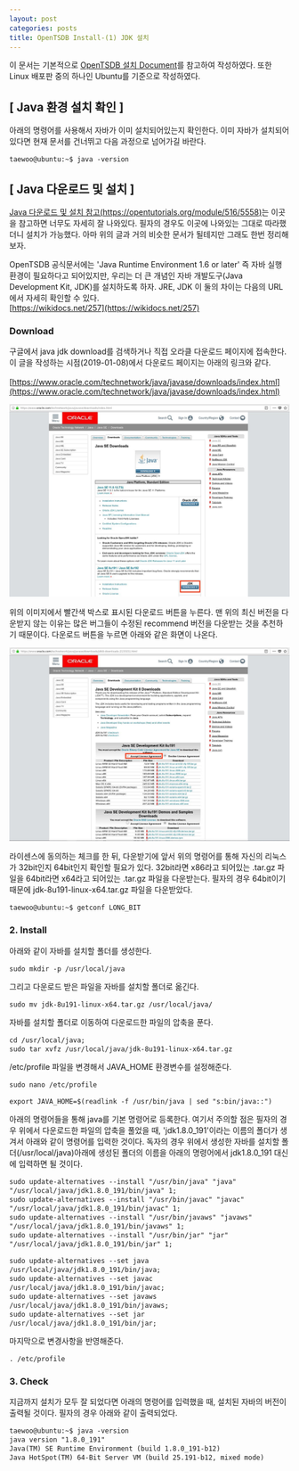 ```yaml
---
layout: post
categories: posts
title: OpenTSDB Install-(1) JDK 설치
---
```


이 문서는 기본적으로 [OpenTSDB 설치 Document](http://opentsdb.net/docs/build/html/installation.html)를 참고하여 작성하였다. 또한 Linux 배포판 중의 하나인 Ubuntu를 기준으로 작성하였다.

## [ Java 환경 설치 확인 ]
아래의 명령어를 사용해서 자바가 이미 설치되어있는지 확인한다. 이미 자바가 설치되어있다면 현재 문서를 건너뛰고 다음 과정으로 넘어가길 바란다.

```
taewoo@ubuntu:~$ java -version
```

## [ Java 다운로드 및 설치 ]

[Java 다운로드 및 설치 참고(https://opentutorials.org/module/516/5558)](https://opentutorials.org/module/516/5558)는 이곳을 참고하면 너무도 자세히 잘 나와있다. 필자의 경우도 이곳에 나와있는 그대로 따라했더니 설치가 가능했다. 아마 위의 글과 거의 비슷한 문서가 될테지만 그래도 한번 정리해보자.<br/>

OpenTSDB 공식문서에는 'Java Runtime Environment 1.6 or later' 즉 자바 실행 환경이 필요하다고 되어있지만, 우리는 더 큰 개념인 자바 개발도구(Java Development Kit, JDK)를 설치하도록 하자. JRE, JDK 이 둘의 차이는 다음의 URL에서 자세히 확인할 수 있다.<br/>
[https://wikidocs.net/257](https://wikidocs.net/257)

### Download
구글에서 java jdk download를 검색하거나 직접 오라클 다운로드 페이지에 접속한다. 이 글을 작성하는 시점(2019-01-08)에서 다운로드 페이지는 아래의 링크와 같다.<br/><br/>
[https://www.oracle.com/technetwork/java/javase/downloads/index.html](https://www.oracle.com/technetwork/java/javase/downloads/index.html)
<br/>

![oracle download page1](../../assets/img/post/install_opentsdb_1_oracle_page.png)

위의 이미지에서 빨간색 박스로 표시된 다운로드 버튼을 누른다. 맨 위의 최신 버전을 다운받지 않는 이유는 많은 버그들이 수정된 recommend 버전을 다운받는 것을 추천하기 때문이다. 다운로드 버튼을 누르면 아래와 같은 화면이 나온다.
<br/>

![oracle download page2](../../assets/img/post/install_opentsdb_1_oracle_page2.png)

라이센스에 동의하는 체크를 한 뒤, 다운받기에 앞서 위의 명령어를 통해 자신의 리눅스가 32bit인지 64bit인지 확인할 필요가 있다. 32bit라면 x86라고 되어있는 .tar.gz 파일을 64bit라면 x64라고 되어있는 .tar.gz 파일을 다운받는다. 필자의 경우 64bit이기때문에 jdk-8u191-linux-x64.tar.gz 파일을 다운받았다.

```
taewoo@ubuntu:~$ getconf LONG_BIT
```

### 2. Install

아래와 같이 자바를 설치할 폴더를 생성한다.

```
sudo mkdir -p /usr/local/java
```

그리고 다운로드 받은 파일을 자바를 설치할 폴더로 옮긴다.

```
sudo mv jdk-8u191-linux-x64.tar.gz /usr/local/java/
```

자바를 설치할 폴더로 이동하여 다운로드한 파일의 압축을 푼다.

```
cd /usr/local/java;
sudo tar xvfz /usr/local/java/jdk-8u191-linux-x64.tar.gz
```

/etc/profile 파일을 변경해서 JAVA_HOME 환경변수를 설정해준다.

```
sudo nano /etc/profile
```
```
export JAVA_HOME=$(readlink -f /usr/bin/java | sed "s:bin/java::")
```

아래의 명령어들을 통해 java를 기본 명령어로 등록한다. 여기서 주의할 점은 필자의 경우 위에서 다운로드한 파일의 압축을 풀었을 때, 'jdk1.8.0_191'이라는 이름의 폴더가 생겨서 아래와 같이 명령어를 입력한 것이다. 독자의 경우 위에서 생성한 자바를 설치할 폴더(/usr/local/java)아래에 생성된 폴더의 이름을 아래의 명령어에서 jdk1.8.0_191 대신에 입력하면 될 것이다.

```
sudo update-alternatives --install "/usr/bin/java" "java" "/usr/local/java/jdk1.8.0_191/bin/java" 1;
sudo update-alternatives --install "/usr/bin/javac" "javac" "/usr/local/java/jdk1.8.0_191/bin/javac" 1;
sudo update-alternatives --install "/usr/bin/javaws" "javaws" "/usr/local/java/jdk1.8.0_191/bin/javaws" 1;
sudo update-alternatives --install "/usr/bin/jar" "jar" "/usr/local/java/jdk1.8.0_191/bin/jar" 1;
```
```
sudo update-alternatives --set java /usr/local/java/jdk1.8.0_191/bin/java;
sudo update-alternatives --set javac /usr/local/java/jdk1.8.0_191/bin/javac;
sudo update-alternatives --set javaws /usr/local/java/jdk1.8.0_191/bin/javaws;
sudo update-alternatives --set jar /usr/local/java/jdk1.8.0_191/bin/jar;
```

마지막으로 변경사항을 반영해준다.

```
. /etc/profile
```

### 3. Check

지금까지 설치가 모두 잘 되었다면 아래의 명령어를 입력했을 때, 설치된 자바의 버전이 출력될 것이다. 필자의 경우 아래와 같이 출력되었다.

```
taewoo@ubuntu:~$ java -version
java version "1.8.0_191"
Java(TM) SE Runtime Environment (build 1.8.0_191-b12)
Java HotSpot(TM) 64-Bit Server VM (build 25.191-b12, mixed mode)
```
